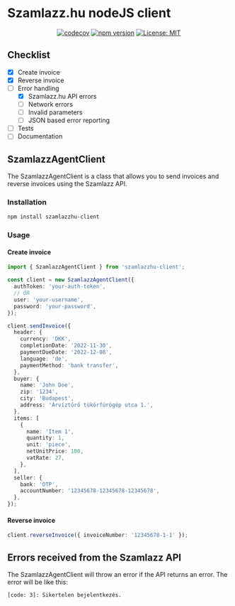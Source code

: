 # Szamlazz.hu nodeJS client

<div align="center">

[![codecov](https://codecov.io/gh/Tubee01/szamlazzhu-client/branch/development/graph/badge.svg?token=RNUO9X9158)](https://codecov.io/gh/Tubee01/szamlazzhu-client)
[![npm version](https://badge.fury.io/js/szamlazzhu-client.svg)](https://badge.fury.io/js/szamlazzhu-client)
[![License: MIT](https://img.shields.io/badge/License-MIT-yellow.svg)](https://opensource.org/licenses/MIT)

</div>

## Checklist

- [x] Create invoice
- [x] Reverse invoice
- [ ] Error handling
  - [x] Szamlazz.hu API errors
  - [ ] Network errors
  - [ ] Invalid parameters
  - [ ] JSON based error reporting
- [ ] Tests
- [ ] Documentation

## SzamlazzAgentClient

The SzamlazzAgentClient is a class that allows you to send invoices and reverse invoices using the Szamlazz API.

### Installation

```bash
npm install szamlazzhu-client
```

### Usage

#### Create invoice

```typescript
import { SzamlazzAgentClient } from 'szamlazzhu-client';

const client = new SzamlazzAgentClient({
  authToken: 'your-auth-token',
  // OR
  user: 'your-username',
  password: 'your-password',
});

client.sendInvoice({
  header: {
    currency: 'DKK',
    completionDate: '2022-11-30',
    paymentDueDate: '2022-12-08',
    language: 'de',
    paymentMethod: 'bank transfer',
  },
  buyer: {
    name: 'John Doe',
    zip: '1234',
    city: 'Budapest',
    address: 'Árvíztűrő tükörfúrógép utca 1.',
  },
  items: [
    {
      name: 'Item 1',
      quantity: 1,
      unit: 'piece',
      netUnitPrice: 100,
      vatRate: 27,
    },
  ],
  seller: {
    bank: 'OTP',
    accountNumber: '12345678-12345678-12345678',
  },
});
```

#### Reverse invoice

```typescript
client.reverseInvoice({ invoiceNumber: '12345678-1-1' });
```

## Errors received from the Szamlazz API

The SzamlazzAgentClient will throw an error if the API returns an error. The error will be like this:

```text
[code: 3]: Sikertelen bejelentkezés.
```
